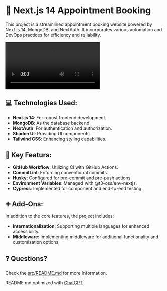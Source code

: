 # 📖 Next.js 14 Appointment Booking

This project is a streamlined appointment booking website powered by Next.js 14, MongoDB, and NextAuth. It incorporates various automation and DevOps practices for efficiency and reliability.

![Demo Video](./docs/demo-1.mov)

## 💻 Technologies Used:

- **Next.js 14**: For robust frontend development.
- **MongoDB**: As the database backend.
- **NextAuth**: For authentication and authorization.
- **Shadcn UI**: Providing UI components.
- **Tailwind CSS**: Enhancing styling capabilities.

## 🔑 Key Featurs:

- **GitHub Workflow**: Utilizing CI with GitHub Actions.
- **CommitLint**: Enforcing conventional commits.
- **Husky**: Configured for pre-commit and pre-push actions.
- **Environment Variables**: Managed with @t3-oss/env-nextjs.
- **Cypress**: Implemented for component and end-to-end testing.

## ➕ Add-Ons:

In addition to the core features, the project includes:

- **Internationalization**: Supporting multiple languages for enhanced accessibility.
- **Middleware**: Implementing middleware for additional functionality and customization options.

## ❓ Questions?

Check the [src/README.md](./src/README.md) for more information.

README.md optimized with [ChatGPT](https://chat.openai.com)
